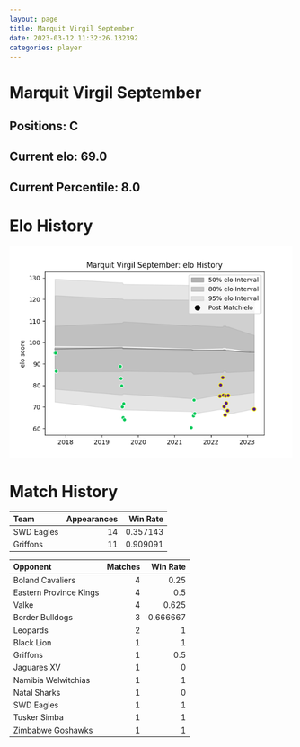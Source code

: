 ```yaml
---  
layout: page  
title: Marquit Virgil September  
date: 2023-03-12 11:32:26.132392  
categories: player  
---
```

# Marquit Virgil September

## Positions: C

## Current elo: 69.0

## Current Percentile: 8.0

# Elo History


![elo history](history_MarquitVirgilSeptember.png)
# Match History


| Team       |   Appearances |   Win Rate |
|:-----------|--------------:|-----------:|
| SWD Eagles |            14 |   0.357143 |
| Griffons   |            11 |   0.909091 |

| Opponent               |   Matches |   Win Rate |
|:-----------------------|----------:|-----------:|
| Boland Cavaliers       |         4 |   0.25     |
| Eastern Province Kings |         4 |   0.5      |
| Valke                  |         4 |   0.625    |
| Border Bulldogs        |         3 |   0.666667 |
| Leopards               |         2 |   1        |
| Black Lion             |         1 |   1        |
| Griffons               |         1 |   0.5      |
| Jaguares XV            |         1 |   0        |
| Namibia Welwitchias    |         1 |   1        |
| Natal Sharks           |         1 |   0        |
| SWD Eagles             |         1 |   1        |
| Tusker Simba           |         1 |   1        |
| Zimbabwe Goshawks      |         1 |   1        |